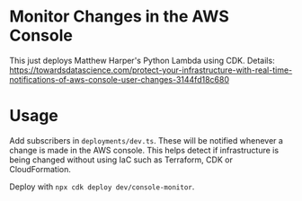 # Monitor Changes in the AWS Console

This just deploys Matthew Harper's Python Lambda using CDK.
Details:
https://towardsdatascience.com/protect-your-infrastructure-with-real-time-notifications-of-aws-console-user-changes-3144fd18c680

# Usage

Add subscribers in `deployments/dev.ts`. These will be notified whenever
a change is made in the AWS console. This helps detect if infrastructure
is being changed without using IaC such as Terraform, CDK or CloudFormation.

Deploy with `npx cdk deploy dev/console-monitor`.

